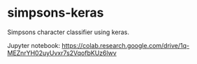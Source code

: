 # simpsons-keras
Simpsons character classifier using keras.

Jupyter notebook:
https://colab.research.google.com/drive/1q-MEZnrYH02uyUvxr7s2VqofbKUz6lwv
